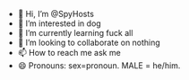 - 👋 Hi, I’m @SpyHosts
- 👀 I’m interested in dog
- 🌱 I’m currently learning fuck all
- 💞️ I’m looking to collaborate on nothing
- 📫 How to reach me ask me
- 😄 Pronouns: sex=pronoun. MALE = he/him. 

<!---
SpyHosts/SpyHosts is a ✨ special ✨ repository because its `README.md` (this file) appears on your GitHub profile.
You can click the Preview link to take a look at your changes.
--->
